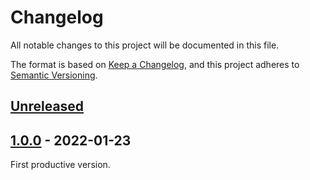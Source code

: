 # Changelog
All notable changes to this project will be documented in this file.

The format is based on [Keep a Changelog](https://keepachangelog.com/en/1.1.0/),
and this project adheres to [Semantic Versioning](https://semver.org/spec/v2.0.0.html).

## [Unreleased]

## [1.0.0] - 2022-01-23

First productive version.

[Unreleased]: https://github.com/Mq89/raingauge/compare/v1.0.0...master
[1.0.0]: https://github.com/Mq89/raingauge/releases/tag/v1.0.0
